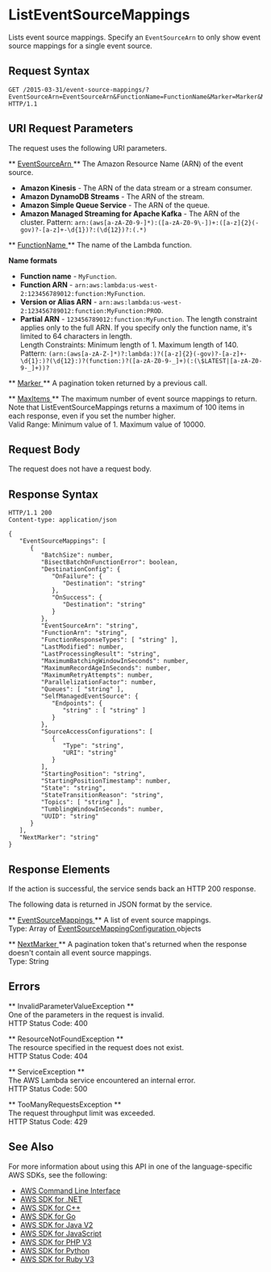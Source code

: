 # ListEventSourceMappings<a name="API_ListEventSourceMappings"></a>

Lists event source mappings\. Specify an `EventSourceArn` to only show event source mappings for a single event source\.

## Request Syntax<a name="API_ListEventSourceMappings_RequestSyntax"></a>

```
GET /2015-03-31/event-source-mappings/?EventSourceArn=EventSourceArn&FunctionName=FunctionName&Marker=Marker&MaxItems=MaxItems HTTP/1.1
```

## URI Request Parameters<a name="API_ListEventSourceMappings_RequestParameters"></a>

The request uses the following URI parameters\.

 ** [ EventSourceArn ](#API_ListEventSourceMappings_RequestSyntax) **   <a name="SSS-ListEventSourceMappings-request-EventSourceArn"></a>
The Amazon Resource Name \(ARN\) of the event source\.  
+  **Amazon Kinesis** \- The ARN of the data stream or a stream consumer\.
+  **Amazon DynamoDB Streams** \- The ARN of the stream\.
+  **Amazon Simple Queue Service** \- The ARN of the queue\.
+  **Amazon Managed Streaming for Apache Kafka** \- The ARN of the cluster\.
Pattern: `arn:(aws[a-zA-Z0-9-]*):([a-zA-Z0-9\-])+:([a-z]{2}(-gov)?-[a-z]+-\d{1})?:(\d{12})?:(.*)` 

 ** [ FunctionName ](#API_ListEventSourceMappings_RequestSyntax) **   <a name="SSS-ListEventSourceMappings-request-FunctionName"></a>
The name of the Lambda function\.  

**Name formats**
+  **Function name** \- `MyFunction`\.
+  **Function ARN** \- `arn:aws:lambda:us-west-2:123456789012:function:MyFunction`\.
+  **Version or Alias ARN** \- `arn:aws:lambda:us-west-2:123456789012:function:MyFunction:PROD`\.
+  **Partial ARN** \- `123456789012:function:MyFunction`\.
The length constraint applies only to the full ARN\. If you specify only the function name, it's limited to 64 characters in length\.  
Length Constraints: Minimum length of 1\. Maximum length of 140\.  
Pattern: `(arn:(aws[a-zA-Z-]*)?:lambda:)?([a-z]{2}(-gov)?-[a-z]+-\d{1}:)?(\d{12}:)?(function:)?([a-zA-Z0-9-_]+)(:(\$LATEST|[a-zA-Z0-9-_]+))?` 

 ** [ Marker ](#API_ListEventSourceMappings_RequestSyntax) **   <a name="SSS-ListEventSourceMappings-request-Marker"></a>
A pagination token returned by a previous call\.

 ** [ MaxItems ](#API_ListEventSourceMappings_RequestSyntax) **   <a name="SSS-ListEventSourceMappings-request-MaxItems"></a>
The maximum number of event source mappings to return\. Note that ListEventSourceMappings returns a maximum of 100 items in each response, even if you set the number higher\.  
Valid Range: Minimum value of 1\. Maximum value of 10000\.

## Request Body<a name="API_ListEventSourceMappings_RequestBody"></a>

The request does not have a request body\.

## Response Syntax<a name="API_ListEventSourceMappings_ResponseSyntax"></a>

```
HTTP/1.1 200
Content-type: application/json

{
   "EventSourceMappings": [ 
      { 
         "BatchSize": number,
         "BisectBatchOnFunctionError": boolean,
         "DestinationConfig": { 
            "OnFailure": { 
               "Destination": "string"
            },
            "OnSuccess": { 
               "Destination": "string"
            }
         },
         "EventSourceArn": "string",
         "FunctionArn": "string",
         "FunctionResponseTypes": [ "string" ],
         "LastModified": number,
         "LastProcessingResult": "string",
         "MaximumBatchingWindowInSeconds": number,
         "MaximumRecordAgeInSeconds": number,
         "MaximumRetryAttempts": number,
         "ParallelizationFactor": number,
         "Queues": [ "string" ],
         "SelfManagedEventSource": { 
            "Endpoints": { 
               "string" : [ "string" ]
            }
         },
         "SourceAccessConfigurations": [ 
            { 
               "Type": "string",
               "URI": "string"
            }
         ],
         "StartingPosition": "string",
         "StartingPositionTimestamp": number,
         "State": "string",
         "StateTransitionReason": "string",
         "Topics": [ "string" ],
         "TumblingWindowInSeconds": number,
         "UUID": "string"
      }
   ],
   "NextMarker": "string"
}
```

## Response Elements<a name="API_ListEventSourceMappings_ResponseElements"></a>

If the action is successful, the service sends back an HTTP 200 response\.

The following data is returned in JSON format by the service\.

 ** [ EventSourceMappings ](#API_ListEventSourceMappings_ResponseSyntax) **   <a name="SSS-ListEventSourceMappings-response-EventSourceMappings"></a>
A list of event source mappings\.  
Type: Array of [ EventSourceMappingConfiguration ](API_EventSourceMappingConfiguration.md) objects

 ** [ NextMarker ](#API_ListEventSourceMappings_ResponseSyntax) **   <a name="SSS-ListEventSourceMappings-response-NextMarker"></a>
A pagination token that's returned when the response doesn't contain all event source mappings\.  
Type: String

## Errors<a name="API_ListEventSourceMappings_Errors"></a>

 ** InvalidParameterValueException **   
One of the parameters in the request is invalid\.  
HTTP Status Code: 400

 ** ResourceNotFoundException **   
The resource specified in the request does not exist\.  
HTTP Status Code: 404

 ** ServiceException **   
The AWS Lambda service encountered an internal error\.  
HTTP Status Code: 500

 ** TooManyRequestsException **   
The request throughput limit was exceeded\.  
HTTP Status Code: 429

## See Also<a name="API_ListEventSourceMappings_SeeAlso"></a>

For more information about using this API in one of the language\-specific AWS SDKs, see the following:
+  [ AWS Command Line Interface](https://docs.aws.amazon.com/goto/aws-cli/lambda-2015-03-31/ListEventSourceMappings) 
+  [ AWS SDK for \.NET](https://docs.aws.amazon.com/goto/DotNetSDKV3/lambda-2015-03-31/ListEventSourceMappings) 
+  [ AWS SDK for C\+\+](https://docs.aws.amazon.com/goto/SdkForCpp/lambda-2015-03-31/ListEventSourceMappings) 
+  [ AWS SDK for Go](https://docs.aws.amazon.com/goto/SdkForGoV1/lambda-2015-03-31/ListEventSourceMappings) 
+  [ AWS SDK for Java V2](https://docs.aws.amazon.com/goto/SdkForJavaV2/lambda-2015-03-31/ListEventSourceMappings) 
+  [ AWS SDK for JavaScript](https://docs.aws.amazon.com/goto/AWSJavaScriptSDK/lambda-2015-03-31/ListEventSourceMappings) 
+  [ AWS SDK for PHP V3](https://docs.aws.amazon.com/goto/SdkForPHPV3/lambda-2015-03-31/ListEventSourceMappings) 
+  [ AWS SDK for Python](https://docs.aws.amazon.com/goto/boto3/lambda-2015-03-31/ListEventSourceMappings) 
+  [ AWS SDK for Ruby V3](https://docs.aws.amazon.com/goto/SdkForRubyV3/lambda-2015-03-31/ListEventSourceMappings) 